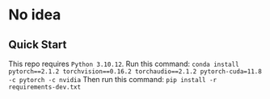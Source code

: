 # No idea

## Quick Start

This repo requires `Python 3.10.12`.
Run this command: `conda install pytorch==2.1.2 torchvision==0.16.2 torchaudio==2.1.2 pytorch-cuda=11.8 -c pytorch -c nvidia`
Then run this command: `pip install -r requirements-dev.txt`

